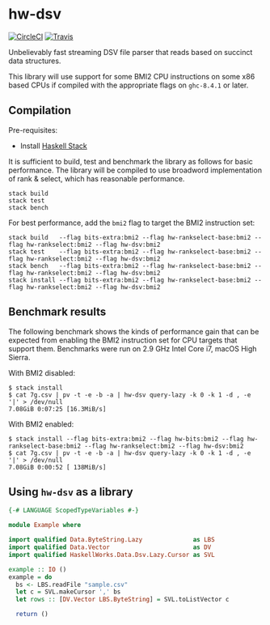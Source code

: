 # hw-dsv
[![CircleCI](https://circleci.com/gh/haskell-works/hw-dsv.svg?style=svg)](https://circleci.com/gh/haskell-works/hw-dsv)
[![Travis](https://travis-ci.org/haskell-works/hw-dsv.svg?branch=master)](https://travis-ci.org/haskell-works/hw-dsv)

Unbelievably fast streaming DSV file parser that reads based on succinct data structures.

This library will use support for some BMI2 CPU instructions on some x86 based
CPUs if compiled with the appropriate flags on `ghc-8.4.1` or later.

## Compilation

Pre-requisites:

* Install [Haskell Stack](https://docs.haskellstack.org/en/stable/README/)

It is sufficient to build, test and benchmark the library as follows
for basic performance.  The library will be compiled to use broadword
implementation of rank & select, which has reasonable performance.

```text
stack build
stack test
stack bench
```

For best performance, add the `bmi2` flag to target the BMI2 instruction set:

```text
stack build   --flag bits-extra:bmi2 --flag hw-rankselect-base:bmi2 --flag hw-rankselect:bmi2 --flag hw-dsv:bmi2
stack test    --flag bits-extra:bmi2 --flag hw-rankselect-base:bmi2 --flag hw-rankselect:bmi2 --flag hw-dsv:bmi2
stack bench   --flag bits-extra:bmi2 --flag hw-rankselect-base:bmi2 --flag hw-rankselect:bmi2 --flag hw-dsv:bmi2
stack install --flag bits-extra:bmi2 --flag hw-rankselect-base:bmi2 --flag hw-rankselect:bmi2 --flag hw-dsv:bmi2
```

## Benchmark results

The following benchmark shows the kinds of performance gain that can
be expected from enabling the BMI2 instruction set for CPU targets
that support them.  Benchmarks were run on 2.9 GHz Intel Core i7,
macOS High Sierra.

With BMI2 disabled:

```text
$ stack install
$ cat 7g.csv | pv -t -e -b -a | hw-dsv query-lazy -k 0 -k 1 -d , -e '|' > /dev/null
7.08GiB 0:07:25 [16.3MiB/s]
```

With BMI2 enabled:

```text
$ stack install --flag bits-extra:bmi2 --flag hw-bits:bmi2 --flag hw-rankselect-base:bmi2 --flag hw-rankselect:bmi2 --flag hw-dsv:bmi2
$ cat 7g.csv | pv -t -e -b -a | hw-dsv query-lazy -k 0 -k 1 -d , -e '|' > /dev/null
7.08GiB 0:00:52 [ 138MiB/s]
```

## Using `hw-dsv` as a library

```haskell
{-# LANGUAGE ScopedTypeVariables #-}

module Example where

import qualified Data.ByteString.Lazy              as LBS
import qualified Data.Vector                       as DV
import qualified HaskellWorks.Data.Dsv.Lazy.Cursor as SVL

example :: IO ()
example = do
  bs <- LBS.readFile "sample.csv"
  let c = SVL.makeCursor ',' bs
  let rows :: [DV.Vector LBS.ByteString] = SVL.toListVector c

  return ()
```
